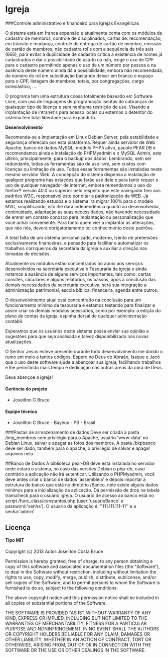Igreja
======

###Controle administrativo e financeiro para Igrejas Evangélicas

 O sistema está em franca expansão e atualmente conta com os módulos de cadastro de membros, controle de disciplinados, cartas de: recomendação, em trânsito e mudança, controle de entrega de cartão de membro, emissão de cartão de membros, não cadastra rol's com a sequência de três seis (666), para evitar a duplicidade de cadastro critica a existência de nomes já cadastrados e dar a possibilidade de usá-lo ou não, exige o uso de CPF para o cadastro permitindo apenas o uso de um número por pessoa e na ausência deste número ainda dá a possibilidade, embora não recomendada, do número do rol em substituição bastando deixar em branco o espaço para o CPF, listagem de membros: totais, por congregações, cargo eclesiástico, ...

  O programa tem uma estrutura coesa totalmente baseado em Software Livre, com uso de linguagens de programação isentas de cobranças de quaisquer tipo de licença e sem nenhuma restrição de uso. Visando a implantação de intranet's para acesso locais ou externos o detentor do sistema tem total liberdade para expandi-lo.


__Desenvolvimento__

 Recomenda-se a implantação em Linux Debian Server, pela estabilidade e segurança oferecido por esta plataforma. Requer ainda servidor de Web Apache, banco de dados MySQL, módulo PHP5 ativo, pacote PEAR DB e recomendamos ainda a instalação do PHPMyadmin e o MySQL Admin, este último, principalmente, para o backup dos dados. Lembrando, sem ser redundante, todas as ferramentas são de uso livre, sem custos com licenças ou limitação de uso. Todas essas ferramentas são instaladas neste mesmo servidor Web.
 A concepção do sistema dispensa a instalação de qualquer programa nas estações que farão uso dele e para tanto requer o uso de qualquer navegador de internet, embora remendamos o uso do firefox® versão 40.0 ou superior pelo respeito que este navegador tem aos padrões W3C, responsável este por ditar a padronização da WEB.
 Já estamos realizando estudos e o sistema ira migrar 100% para o modelo MVC, simplificando, isto lhe dará independência quanto ao desenvolvedor, continuidade, adaptação as suas necessidades, não havendo necessidade de entrar em contato conosco para implantação ou personalização que você achar conveniente. Para tanto quem vier a implantar as alterações, que não nós, deverá obrigatoriamente ter conhecimento deste padrões.

  A total falta de um sistema personalizado, moderno, isento de pretensões exclusivamente financeiras, e pensado para facilitar e automatizar os trabalhos corriqueiros da secretária da igreja e auxiliar a direção nas tomadas de decisões.

  Atualmente os módulos estão concentrados no apoio aos serviços desenvolvidos na secretária executiva e Tesouraria da igreja e ainda notamos a ausência de alguns serviços importantes, tais como: cartas convites, circulares e alguns relatórios, os passos, após a conclusão das demais necessidades da secretária executiva, será sua integração a administração patrimonial, escola bíblica, financeira, agenda entre outros.

  O desenvolvimento atual está concentrado na conclusão para um funcionamento mínimo da tesouraria e estamos testando para finalizar e assim criar os demais módulos acessórios, como por exemplo: a edição do plano de contas da igreja, espinha dorsal de qualquer administração contábil.

  Esperamos que os usuários deste sistema possa enviar sua opinião e sugestões para que seja analisada e talvez disponibilizado nas novas atualizações.

  O Senhor Jesus esteve presente durante todo desenvolvimento me dando o rumo em meio a tantos códigos. Espero no Deus de Abraão, Isaque e Jacó que o uso deste software ajude a abençoar sua igreja, facilitando trabalhos e lhe permitindo mais tempo e dedicação nas outras áreas da obra de Deus.

   Deus abençoe a igreja!

#### Gerência do projeto
- Joseilton C Bruce

#### Equipe técnica
- Joseilton C Bruce - Bayeux - PB - Brasil

###Pastas de armazenamento de dados
   Deve ser criada a pasta /img_membros com privilégio para o Apache, usuário 'www-data' no Debian Linux, salvar e apagar as fotos dos membros.
   A pasta /bkpbanco deve ser dado, também para o apache, o privilégio de salvar e apagar arquivos nela.

##Banco de Dados
 A biblioteca pear-DB deve está instalada no servidor onde estará o sistema, no caso das versões Debian o php-db, caso contrário a aplicação não irá autenticar.
 Utilizando o PHPMyadmin, você deve antes criar o banco de dados 'assembleia' e depois importar a estrutura do banco que está no diretório /Banco, nele existe alguns dados mínimos para a inicialização da aplicação.
 Dá permissão de drop na tabela transcheck para o usuario igreja.
 O usuario de acesso ao banco está no script /func_class/constantes.php (user:'usuarioBanco' e password:'senha').
 O usuario da aplicação é: ''111.111.111-11'' e a senha:'admin'

## Licença

#### __Tipo MIT__
 Copyright (c) 2013 Autor:Joseilton Costa Bruce

 Permission is hereby granted, free of charge, to any person obtaining a copy
 of this software and associated documentation files (the "Software"), to deal
 in the Software without restriction, including without limitation the rights
 to use, copy, modify, merge, publish, distribute, sublicense, and/or sell
 copies of the Software, and to permit persons to whom the Software is
 furnished to do so, subject to the following conditions:

 The above copyright notice and this permission notice shall be included in
 all copies or substantial portions of the Software.

 THE SOFTWARE IS PROVIDED "AS IS", WITHOUT WARRANTY OF ANY KIND, EXPRESS OR
 IMPLIED, INCLUDING BUT NOT LIMITED TO THE WARRANTIES OF MERCHANTABILITY,
 FITNESS FOR A PARTICULAR PURPOSE AND NONINFRINGEMENT. IN NO EVENT SHALL THE
 AUTHORS OR COPYRIGHT HOLDERS BE LIABLE FOR ANY CLAIM, DAMAGES OR OTHER
 LIABILITY, WHETHER IN AN ACTION OF CONTRACT, TORT OR OTHERWISE, ARISING FROM,
 OUT OF OR IN CONNECTION WITH THE SOFTWARE OR THE USE OR OTHER DEALINGS IN
 THE SOFTWARE.
